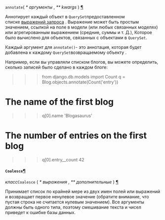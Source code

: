 `annotate`( _* аргументы_ , _** kwargs_ ) [¶](https://djangodoc.ru/3.2/ref/models/querysets/#django.db.models.query.QuerySet.annotate "Постоянная ссылка на это определение")

Аннотирует каждый объект в `QuerySet`предоставленном списке [выражений запроса](https://djangodoc.ru/3.2/ref/models/expressions/) . Выражение может быть простым значением, ссылкой на поле в модели (или любых связанных моделях) или агрегированным выражением (средние, суммы и т. Д.), Которое было вычислено для объектов, связанных с объектами в `QuerySet`.

Каждый аргумент для `annotate()`- это аннотация, которая будет добавлена ​​к каждому `QuerySet`возвращаемому объекту .

Например, если вы управляли списком блогов, вы можете определить, сколько записей было сделано в каждом блоге:

>>> from django.db.models import Count
>>> q = Blog.objects.annotate(Count('entry'))
# The name of the first blog
>>> q[0].name
'Blogasaurus'
# The number of entries on the first blog
>>> q[0].entry__count
42

#### `Coalesce`[¶](https://djangodoc.ru/3.2/ref/models/database-functions/#coalesce "Постоянная ссылка на этот заголовок")

_класс_`Coalesce` ( _* выражения_ , _** дополнительные_ ) [¶](https://djangodoc.ru/3.2/ref/models/database-functions/#django.db.models.functions.Coalesce "Постоянная ссылка на это определение")

Принимает список по крайней мере из двух имен полей или выражений и возвращает первое ненулевое значение (обратите внимание, что пустая строка не считается нулевым значением). Все аргументы должны быть одного типа, поэтому смешивание текста и чисел приведет к ошибке базы данных.